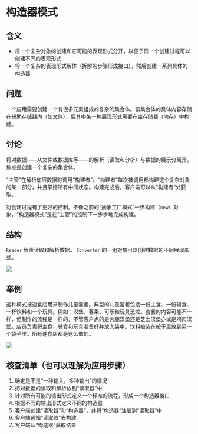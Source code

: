 # 构造器模式
## 含义
- 将一个复杂对象的创建和它可能的表现形式分开，以便于同一个创建过程可以创建不同的表现形式
- 将一个复杂的表现形式解体（拆解的步骤形成接口），然后创建一系列具体的构造器

## 问题
一个应用需要创建一个有很多元素组成的复杂的集合体。该集合体的具体内容存储在辅助存储器内（如文件），但其中某一种展现形式需要在主存储器（内存）中构建。

## 讨论
将对数据——从文件或数据库等——的解析（读取和分析）与数据的展示分离开。焦点是创建一个复杂的集合体。

“主管”在解析底层数据时调用“构建者”。“构建者”每次被调用都构建这个复杂对象的某一部分，并且掌控所有中间状态。构建完成后，客户端可以从“构建者”处获取。

对创建过程有了更好的控制。不像之前的“抽象工厂模式”一步构建（`new`）对象，“构造器模式”是在“主管”的控制下一步步地完成构建。

## 结构
`Reader` 负责读取和解析数据。 `Converter` 的一组对象可以创建数据的不同展现形式。

![](https://sourcemaking.com/files/v2/content/patterns/Builder.png)

## 举例
这种模式被速食店用来制作儿童套餐。典型的儿童套餐包括一份主食、一份辅食、一杯饮料和一个玩具。例如：汉堡、薯条、可乐和玩具恐龙。套餐的内容可能不一样，但制作的流程是一样的，不管客户点的是火腿汉堡还是芝士汉堡亦或是鸡肉汉堡。店员负责将主食、辅食和玩具准备好并放入袋中。饮料被装在被子里放到另一个袋子里。所有速食店都是这么做的。

![](https://sourcemaking.com/files/v2/content/patterns/Builder_example1.png)

## 核查清单（也可以理解为应用步骤）
1. 确定是不是“一种输入，多种输出”的情况
2. 把对数据的读取和解析放到“读取器”中
3. 针对所有可能的输出形式定义一个标准的流程，形成一个构造器接口
4. 根据不同的输出形式定义不同的构造器
5. 客户端创建“读取器”和“构造器”，并将“构造器”注册到“读取器”中
6. 客户端通知“读取器”去构建
7. 客户端从“构造器”获取结果
